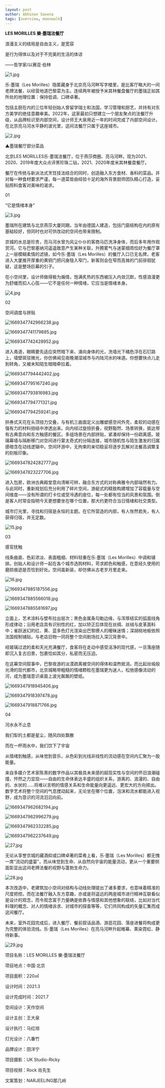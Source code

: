 ```yaml
---
layout: post
author: Abhinav Saxena
tags: [overview, moonwalk]
---
```


**LES MORILLES 樂·墨瑞法餐厅**

浪漫主义的结局是自由主义，是宽容

是行为得体以及对于不完美的生活的体谅

——哲学家/以赛亚·伯林 

![1.jpg](https://x.masterspace.cn/ueditor/php/upload/image/20221125/1669347599112966.jpg) 



乐·墨瑞（Les Morilles）隐匿藏身于北京亮马河畔写字楼里，是比客厅略大的一间老牌法餐，以经营地道巴黎菜为主。连续两年被授予米其林餐盘餐厅的墨瑞正如其所处的地理位置：保持低调、口碑卓著。

包括主厨在内的三位年轻创始人曾留学瑞士和法国，学习管理和厨艺，并持有对东方美学的绝佳意趣审美。2022年，这家最初只想建立一个朋友聚点的法餐厅升级，从品牌标识至内部空间，设计师王大泉用近一年的时间完成了内部空间设计。在北京亮马河水平静的波光里，这间法餐厅只属于这座城市。

![2.jpg](https://x.masterspace.cn/ueditor/php/upload/image/20221125/1669347646815560.jpg)

▲墨瑞餐厅部分菜品 



北京LES MORILLES乐·墨瑞法餐厅，位于燕莎商圈、亮马河畔。现为2021、2020、2019年度大众点评黑珍珠二钻，2021、2020年度米其林餐盘餐厅。

餐厅在传统与新派法式烹饪技法结合的同时，创造融入东方食材、香料的菜品。并对每一种食材要求严谨，每一道菜皆由经验十足的海外背景厨师团队精心打造，妥贴照料食客对美味的渴求。 



01

“它是情绪本身”

![3.jpg](https://x.masterspace.cn/ueditor/php/upload/image/20221125/1669347687723236.jpg) 



墨瑞所在建筑与北京燕莎大厦同期，当年由德国人建造，包括门窗结构在内的原有基础较好，但同时也对可供改动的空间也带来限制。

京城的水总是珍贵，亮马河水曾为风尘仆仆的客商马匹洗净身体，而后多年用作观赏河。它与巴黎塞纳河遥遥致意产生某种关联，升腾雾气与迷蒙细雨恰好为餐厅罩上一层模糊柔情的滤镜，如今乐·墨瑞（Les Morilles）的餐厅入口已无名牌，老客进入大厦推开厚重的黄铜门把闪身隐入窄门，新客则会在窄而高耸的门前徘徊犹疑，这是整场巨幕的引子。

在小空间里，设计师做得极为煽情，饱满炙热的东西被压入内敛沉默，性感浪漫更为舒缓而扣人心弦——它不是任何一种情绪，它应当是情绪本身。

![4.jpg](https://x.masterspace.cn/ueditor/php/upload/image/20221125/1669347713838355.jpg) 



02

空间调度与拼贴

![1669347742966238.jpg](https://x.masterspace.cn/ueditor/php/upload/image/20221125/1669347742966238.jpg)

![1669347741179885.jpg](https://x.masterspace.cn/ueditor/php/upload/image/20221125/1669347741179885.jpg)

![1669347742428952.jpg](https://x.masterspace.cn/ueditor/php/upload/image/20221125/1669347742428952.jpg) 



进入甬道，眼睛要先适应突然暗下来、涌向身体的光，洗墙光下橘色浮在石钉路上，墙壁斑驳微光，你仿佛闻见夜晚潮湿城市与内陆河水的味道。你想要快点儿走到转角，又被未知陌生暗暗牵拉着。

![1669347794442402.jpg](https://x.masterspace.cn/ueditor/php/upload/image/20221125/1669347794442402.jpg)

![1669347795167240.jpg](https://x.masterspace.cn/ueditor/php/upload/image/20221125/1669347795167240.jpg)

![1669347793816983.jpg](https://x.masterspace.cn/ueditor/php/upload/image/20221125/1669347793816983.jpg)

![1669347794771321.jpg](https://x.masterspace.cn/ueditor/php/upload/image/20221125/1669347794771321.jpg)

![1669347794259241.jpg](https://x.masterspace.cn/ueditor/php/upload/image/20221125/1669347794259241.jpg) 



拱券式天花在头顶扭力交叠，与有机三曲面定义出雕塑感空间外壳，柔软的动感在强有力的材料扭结中渗透出来。向内经过旋扭折叠，视野豁然、场景转换，抵达带有古典意向和东方触感的餐区。多组场景在内部拼贴，紧凑却保持一份疏离感。玻璃幕墙与隔断移门对空间进行蒙太奇式的分隔连接，城市随机性与陌生激发的归属感暗含在动线逻辑中。空间环游中，无拘束的亲切稳妥将逐步瓦解对法餐高调繁复的刻板印象。

![1669347824282777.jpg](https://x.masterspace.cn/ueditor/php/upload/image/20221125/1669347824282777.jpg)

![1669347823227706.jpg](https://x.masterspace.cn/ueditor/php/upload/image/20221125/1669347823227706.jpg) 



进入包房，欧洲古典殿堂意向清晰可辨，融合东方式的对称典雅令内部端然有力。与此同时，重新规划后充分利用了碎片空间，游艇式的精致构建增加了容载量与空间维度——没有所谓的打卡位或受冷遇的座位，每一处都有恰当的风景和氛围。倒是客人时常会指明今天更想要坐在哪个位置，那大约更符合当日情绪和社交类型。

城市灯光里，寻找和归宿是永恒的主题。在它所营造的内部，有人怅然若失，有人获得归宿，并无定数。

![15.jpg](https://x.masterspace.cn/ueditor/php/upload/image/20221125/1669347845838915.jpg) 



03

感官抚触

线条曲直、色彩浓淡、表面粗细、材料轻重在乐·墨瑞（Les Morilles）中调和铺排。创始人和设计师一起在各个城市选购材料，苛求颜色和触感，在意经久使用的磨损痕迹是否恰到好处。空间虽新装，却仿佛从古老岁月里走来。

![16.jpg](https://x.masterspace.cn/ueditor/php/upload/image/20221125/1669347867229380.jpg)

![1669347885187556.jpg](https://x.masterspace.cn/ueditor/php/upload/image/20221125/1669347885187556.jpg)

![1669347885566018.jpg](https://x.masterspace.cn/ueditor/php/upload/image/20221125/1669347885566018.jpg)

![1669347885581697.jpg](https://x.masterspace.cn/ueditor/php/upload/image/20221125/1669347885581697.jpg) 



立面上，艺术涂料与壁布拉出层次；黑色金属条勾勒边缘，与浑厚结实的弧面线角形成律动；沿用老店具有识别性的红，加以矫正后体现在丝绸、丝绒与皮革面料中；雀跃迷幻的红、黄、蓝多色灯光渲染出巴黎撩人的暧昧迷情；深胡桃地板依照法国规制铺贴，与老店旧物一同将整个空间剧场拉入深沉背景中。

经玻璃过滤的柔和天光充满餐厅，食客将在走动中感受洁净的现代感，一旦落座随即沉入复古旧景，包裹恰如其分，私密而无压迫。

在这幕空间叙事中，巴黎夜游的淡漠疏离被空间的得体和温煦抵消。而比起丝缎般光滑的现代都市，北京城略带粗糙的情绪颗粒在墨瑞更为迷人，松弛感像流动的河，成为墨瑞意识桌面上波光粼粼的壁纸。

![1669347918945406.jpg](https://x.masterspace.cn/ueditor/php/upload/image/20221125/1669347918945406.jpg)

![1669347918397478.jpg](https://x.masterspace.cn/ueditor/php/upload/image/20221125/1669347918397478.jpg)

![1669347918871766.jpg](https://x.masterspace.cn/ueditor/php/upload/image/20221125/1669347918871766.jpg) 



04

河水永不止息

我们犁的土都是星尘，随风四处飘散

而在一杯雨水中，我们饮下了宇宙

从情绪到触感，从味觉到音乐，从色彩到光线非线性的流动感在空间内汇聚为一股能量。

来自多媒介艺术家陈熹的数字作品以其极具未来感的超现实性与空间的怀旧浪潮碰撞，怦然之力显现——自由的生命体表达丰盛的组织关系，游离的、浪漫的、自由的、水状的......将难以言明的情感关系和生命能量向更遥远、更宏大的方向掷出。数字艺术将整个空间的气息搅动起来，无论坐在哪个位置，泡沫和流水都能进入视野，成为意识的河流汩汩向前。

![1669347962682194.jpg](https://x.masterspace.cn/ueditor/php/upload/image/20221125/1669347962682194.jpg)

![1669347962996279.jpg](https://x.masterspace.cn/ueditor/php/upload/image/20221125/1669347962996279.jpg)

![1669347962332285.jpg](https://x.masterspace.cn/ueditor/php/upload/image/20221125/1669347962332285.jpg)

![1669347962237649.jpg](https://x.masterspace.cn/ueditor/php/upload/image/20221125/1669347962237649.jpg)

![27.jpg](https://x.masterspace.cn/ueditor/php/upload/image/20221125/1669347988247845.jpg) 



无论从享誉京城的藏酒抑或口碑卓著的菜肴上看，乐·墨瑞（Les Morilles）都无愧一席“流动的盛宴”，而从味觉到生命、从自然向宇宙的能量流动，更从一个重要侧面彰显出这间老牌法餐的视野与蓬勃生命力。

![28.jpg](https://x.masterspace.cn/ueditor/php/upload/image/20221125/1669348013892258.jpg) 



本次改造中，老建筑加小空间对结构与动线处理提出了诸多要求，也意味着精准的尺度把控。而在法餐厅融入东方意趣，亦或是将遥远的两座城市进行精神互联看似是设计的观念，而令观念富于力量确是依靠与情感和其他想象的联结，比如对当代料理的概念、对人的情绪诉求、对城市的探查等等，它们共同构成的矢量汇集而成这间餐厅。

未来，室外花园完成后，进入餐厅、餐前叙话品酒、游逛花园、落座进餐将构成更为完整的体验流线。乐·墨瑞（Les Morilles）在亮马河畔升起帷幕、熏染霓虹、静待新事。

![29.jpg](https://x.masterspace.cn/ueditor/php/upload/image/20221125/1669348031555704.jpg) 



项目名称：LES MORILLES 樂·墨瑞法餐厅

项目地点：中国·北京

项目面积：220㎡

设计时间：2021.3

设计完成时间：2021.7

空间设计：天作空间

设计主创：王大泉

设计执行：马红旭

灯光设计：八番竹

品牌设计：田洋宁

项目摄影：UK Studio-Ricky

项目视频：Rock 肖先生

文案策划：NARJEELING那几岭 